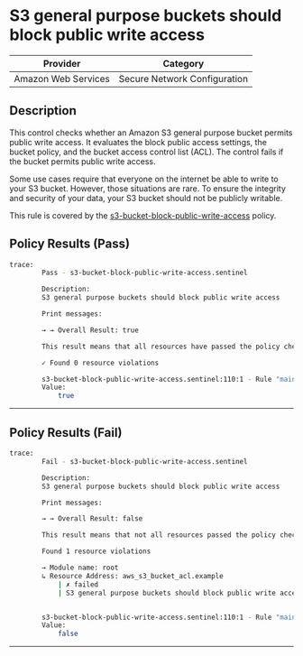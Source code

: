 # S3 general purpose buckets should block public write access

| Provider            |           Category           |
|---------------------| ---------------------------- |
| Amazon Web Services | Secure Network Configuration |

## Description

This control checks whether an Amazon S3 general purpose bucket permits public write access. It evaluates the block public access settings, the bucket policy, and the bucket access control list (ACL). The control fails if the bucket permits public write access.

Some use cases require that everyone on the internet be able to write to your S3 bucket. However, those situations are rare. To ensure the integrity and security of your data, your S3 bucket should not be publicly writable.

This rule is covered by the [s3-bucket-block-public-write-access](https://github.com/hashicorp/policy-library-FSBP-Policy-Set-for-AWS-Terraform/blob/main/policies/s3/s3-bucket-block-public-write-access.sentinel) policy.

## Policy Results (Pass)
```bash
trace:
        Pass - s3-bucket-block-public-write-access.sentinel

        Description:
        S3 general purpose buckets should block public write access

        Print messages:

        → → Overall Result: true

        This result means that all resources have passed the policy check for the policy s3-bucket-block-public-write-access.

        ✓ Found 0 resource violations

        s3-bucket-block-public-write-access.sentinel:110:1 - Rule "main"
        Value:
            true
```

---

## Policy Results (Fail)
```bash
trace:
        Fail - s3-bucket-block-public-write-access.sentinel

        Description:
        S3 general purpose buckets should block public write access

        Print messages:

        → → Overall Result: false

        This result means that not all resources passed the policy check and the protected behavior is not allowed for the policy s3-bucket-block-public-write-access.

        Found 1 resource violations

        → Module name: root
        ↳ Resource Address: aws_s3_bucket_acl.example
            | ✗ failed
            | S3 general purpose buckets should block public write access. Refer to https://docs.aws.amazon.com/securityhub/latest/userguide/s3-controls.html#s3-3 for more details.


        s3-bucket-block-public-write-access.sentinel:110:1 - Rule "main"
        Value:
            false
```

---